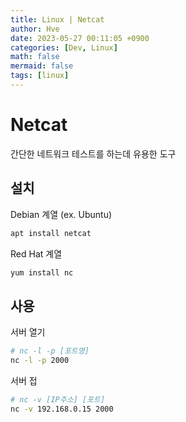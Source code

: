 ```yaml
---
title: Linux | Netcat 
author: Hve
date: 2023-05-27 00:11:05 +0900
categories: [Dev, Linux]
math: false
mermaid: false
tags: [linux]
---
```


# Netcat

간단한 네트워크 테스트를 하는데 유용한 도구

## 설치

Debian 계열 (ex. Ubuntu)
```bash
apt install netcat
```

Red Hat 계열
```bash
yum install nc
```

## 사용

서버 열기
```bash
# nc -l -p [포트명]
nc -l -p 2000
```

서버 접
```bash
# nc -v [IP주소] [포트]
nc -v 192.168.0.15 2000
```

